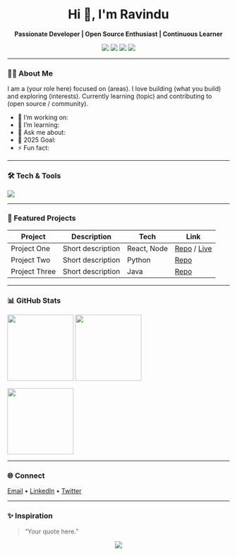 <!-- Profile Header -->
<h1 align="center">Hi 👋, I'm Ravindu</h1>
<p align="center">
  <strong>Passionate Developer | Open Source Enthusiast | Continuous Learner</strong>
</p>

<!-- Badges / Quick Links -->
<p align="center">
  <a href="mailto:youremail@example.com"><img src="https://img.shields.io/badge/Email-Contact-blue?style=flat"/></a>
  <a href="https://www.linkedin.com/in/your-linkedin/"><img src="https://img.shields.io/badge/LinkedIn-Connect-0A66C2?style=flat&logo=linkedin"/></a>
  <a href="https://ravindu439.github.io"><img src="https://img.shields.io/badge/Portfolio-Live-success?style=flat"/></a>
  <a href="https://github.com/ravindu439?tab=repositories"><img src="https://img.shields.io/badge/Projects-Explore-informational?style=flat"/></a>
</p>

---

### 👨‍💻 About Me
I am a (your role here) focused on (areas). I love building (what you build) and exploring (interests). Currently learning (topic) and contributing to (open source / community).

- 🔭 I’m working on: <project or goal>
- 🌱 I’m learning: <technology>
- 💬 Ask me about: <topics>
- 🎯 2025 Goal: <goal>
- ⚡ Fun fact: <fun fact>

---

### 🛠 Tech & Tools
<!-- Replace / add icons as needed -->
<p>
  <!-- Example icons (you can swap) -->
  <img src="https://skillicons.dev/icons?i=html,css,js,ts,react,nodejs,express,python,java,git,github,docker,linux,mysql,postgres" />
</p>

---

### 🚀 Featured Projects
| Project | Description | Tech | Link |
|---------|-------------|------|------|
| Project One | Short description | React, Node | [Repo](#) / [Live](#) |
| Project Two | Short description | Python | [Repo](#) |
| Project Three | Short description | Java | [Repo](#) |

<!-- Optionally auto-generated later -->

---

### 📊 GitHub Stats
<p>
  <img height="150" src="https://github-readme-stats.vercel.app/api?username=ravindu439&show_icons=true&theme=tokyonight&hide_border=true" />
  <img height="150" src="https://github-readme-streak-stats.herokuapp.com?user=ravindu439&theme=tokyonight&hide_border=true" />
</p>
<p>
  <img height="150" src="https://github-readme-stats.vercel.app/api/top-langs/?username=ravindu439&layout=compact&theme=tokyonight&hide_border=true" />
</p>

---

### 🌐 Connect
<p>
  <a href="mailto:youremail@example.com">Email</a> •
  <a href="https://linkedin.com/in/your-linkedin">LinkedIn</a> •
  <a href="https://twitter.com/your-handle">Twitter</a>
</p>

---

### ✨ Inspiration
> “Your quote here.”

<!-- Feel free to add visitor counter -->
<p align="center">
  <img src="https://komarev.com/ghpvc/?username=ravindu439&style=flat&color=blue" />
</p>
